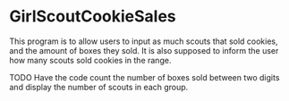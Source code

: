 # GirlScoutCookieSales
This program is to allow users to input as much scouts that sold cookies, and the amount of boxes they sold. It is also supposed to inform the user how many scouts sold cookies in the range.

TODO
Have the code count the number of boxes sold between two digits and display the number of scouts in each group.
